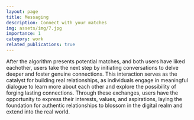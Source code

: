 ```yaml
---
layout: page
title: Messaging
description: Connect with your matches
img: assets/img/7.jpg
importance: 1
category: work
related_publications: true
---
```



After the algorithm presents potential matches, and both users have liked eachother, users take the next step by initiating conversations to delve deeper and foster genuine connections. This interaction serves as the catalyst for building real relationships, as individuals engage in meaningful dialogue to learn more about each other and explore the possibility of forging lasting connections. Through these exchanges, users have the opportunity to express their interests, values, and aspirations, laying the foundation for authentic relationships to blossom in the digital realm and extend into the real world.
